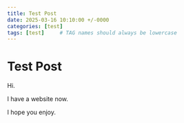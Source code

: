 ```yaml
---
title: Test Post
date: 2025-03-16 10:10:00 +/-0000
categories: [test]
tags: [test]     # TAG names should always be lowercase
---
```


# Test Post

Hi.

I have a website now.

I hope you enjoy.
